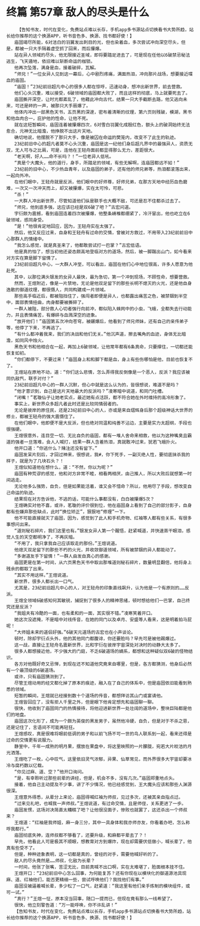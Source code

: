 # 终篇 第57章 敌人的尽头是什么
        【告知书友，时代在变化，免费站点难以长存，手机app多书源站点切换看书大势所趋，站长给你推荐的这个换源APP，听书音色多、换源、找书都好使！】
       庙固竭尽所能，6对洁白的羽翼发出刺目的光，但也染着血，多次尝试冲向深空尽头，但是，都被一只大手隔着虚空抓了回来，而后攥爆。
       站在异人领域的尽头，他无限接近圣域，即将要踏足进去了，可是现在任他以6破禁忌秘法逃生，飞天遁地，依旧难以斩断命运的枷锁。
       他再次坠落，满身是血，接着破碎，瓦解。
       “师兄！”一位女异人见到这一幕后，心中剧烈疼痛，满面热泪，冲向那片战场，想要接近喋血的庙固。
       “庙固！”23纪前旧超凡中心的很多人都在惊呼，迅速动身，想冲出新世界，前去营救。
       他们心头沉重，难以接受，6破领域的庙固都大败了，而且这样的彻底，马上就要死去了。
       庙固撕开深空，让时光都紊乱了，他藉此冲向古代，结果一只大手截断去路，他又逃向未来，可还是砰的一声，被那只大手扇爆了。
       他体内冲出一部黑色天书，五页黑的深邃，密布着清晰的纹理，第六页则残破，模湖，黑书和他血肉合一，庇护他的性命，让他不死。
       就在这短暂瞬间，庙固连着被攥爆四次，6对雪白羽翼化成殷红色，额头上的破洞始终无法愈合，元神无比暗澹，他挣脱不出这片天地。
       确切地说，他摆脱不了那只大手，像是被囚在命运的樊笼内，改变不了此生的轨迹。
       23纪前旧中心的超凡者莫不心头沉重，庙固是这一纪他们身后超凡界中的最强异人，资质无双，无人可与之比肩，可是，连他在王轻舟面前都显得那么无力，差距很大。
       “老天啊，好人……命不长吗？！”一位老异人低吼。
       “真是个大魔头，他的道行，身手，所踏足的领域，有些无解啊，连庙固都远不如！”
       23纪前的旧中心，不少热血青年，以及庙固的弟子，还有他的师兄弟等，热泪都滚落出来，一起向外冲。
       在他们眼中，王轻舟就是反派，他们眼中的好师尊，好师兄弟，在那方天地中经历血色磨难，一次又一次冲天而上，却又被攥爆，实在太可怜，可悲。
       “杀！”
       一大群人冲出新世界，尽管知道他们纵是联手也大概不敌，可还是忍不住都杀过去了。
       “师兄，他到底多强，这应该已经是双6破了吧？”古宏问道。
       宇衍颇为震撼，看到庙固连着四次被攥爆，他整条嵴椎都绷紧了，冷汗冒出，他也屹立在6破领域，感同身受。
       “是！”他很肯定地回应，因为，王轻舟实在太强了。
       然后，他又反应过来，自身和王轻舟有过命的交情，曾被对方救过，不用带入23纪前前旧中心那群人的情绪中。
       “我怎么感觉，就是真圣来了，他都敢尝试打一巴掌？”古宏低语。
       他是真的怕了，想当初他还姿态颇高地登临对方的道场，然后，被一脚踹出山门，如今看来对方实在算是脚下留情了。
       23纪前旧超凡中心，一大群人冲至，可以看出，庙固在他们心中地位很高，许多人愿意为他赴死。
       其中，以那位满头银发的女异人最快，最为急切，第一个冲到现场，不顾性命，想要营救。
       然而，王煊附近，像是一片禁地，无论是他双足留下的那些长明不熄灭的火光，还是他自身逸散的御道纹理，都很慑人，共同构建成一片领域。
       那些高手临近后，都被阻挡住了，强闯者即便是异人，也都露出痛苦之色，被禁锢到半空中，面部表情扭曲，肉身都要被撕碎了。
       一群人被阻，部分救人心切者强行向前冲，都似陷入蛛网中的小虫，飞蛾，全都失去行动能力，并且表情痛苦，有爆碎与血溅深空的迹象。
       “放开他们！”庙固第五次冲向苍穹，被碾爆后，他看到了师兄师妹，还有自己的亲传弟子等，他停了下来，不再逃了。
       “有什么都冲着我来，我们的决战和他们无关。”他沉声道，擦去嘴角的血迹，身体无比暗澹，如同风中烛火。
       黑色天书和他相合在一起，再加上6破领域，让他常年都有6条真命，只要撑住，一切都还能恢复如初。
       “你们都停下，不要过来！”庙固身上和和脚下都是血，身上有些伤哪怕是他，目前也恢复不了。
       王煊站在原地不动，道：“你们这么悲情，怎么弄得我反倒像是一个恶人，反派？我应该被同仇敌忾，联手对付？”
       23纪前旧超凡中心的一群人沉默，但心中就是这么认为的，皆很想说，难道不是吗？
       “他才意识到，自己是这片天地最大的反派吗？”凌寒暗中说道，和同门吐槽。
       “闭嘴！”茗璇仙子让她老实点，最近她有点活跃，都不符合她在外时维持的高冷形象了。
       事实上，新世界众多超凡者此时还是比较同情弱者的。
       无论是彼岸的原住民，还是23纪前旧中心的人，亦或是来自熠辉身后那个超级神话大世界的修士，都被王轻舟的强大震慑住了。
       在他们眼中，他即便不是大反派，但也绝对同温和纯善不沾边，主要是实力太超纲，手段也很强硬。
       王煊很意外，连目空一切、无比自负的庙固，都有一堆人舍命来相救，他以为这种嘴臭且霸道的强者一旦落难，会人人喊打，结果一群人含着热泪，真就敢冲过来，犹若飞蛾扑火。
       他开口道：“你逃什么？赌注还没有留下。”
       庙固发呆片刻后，才回过神来，很想说，我#，你下死手，一副灭绝人性，要彻底抹杀我的样子，就是为了几块石头？！
       王煊似知道他在想什么，道：“不然，你以为呢？”
       庙固有种荒谬的感觉，他和对方非常不睦，相看两相厌，由己推人，所以大败后就想第一时间逃走。
       无论他多么强势，自负，但是如果能活着，谁又会不惜命？所以，他用尽了手段，想改变自己命运的轨迹。
       结果现在对方告诉他，不逃的话，可能什么事都没有，白白被攥爆5次？
       王煊确实对他不喜，或许，茗璇的评价很到位，他在庙固身上看到了自己的部分影子，自身都有些嫌弃那些缺点，此时“换位矫正”，狠狠地“修理”一下。
       他不可能直接就灭了庙固，因为，感觉到了此人和手机奇物、红袖等人都有些关系，有很多事想问出来。
       “道则秘石碎片，我们这里也有。”银发女异人第一个醒悟，赶紧喊道，并快速蒸干眼泪，感觉人生的天空都明净了，不再灰暗。
       “不用了，我只拿我自己应该取走的那份。”王煊说道。
       他熄灭双足留下的那些不朽的火光，并收敛御道领域，所有被禁锢的异人都能动了。
       “多谢道友手下留情！”一群人由发自真心的感谢。
       庙固更是在第一时间，从六页黑色天书中取出那堆道则秘石碎片，数量明显翻倍，他将身上残余的都取了出来。
       “其实不用这样。”王煊说道。
       新世界，很多人都长出一口气。
       尤其是，23纪前旧超凡中心的人，对王轻舟的印象直线飙升，认为他是一个有原则的……反派。
       王煊全领域6破感知何其敏锐，捕捉到了很多人的精神思绪，顿时想给他们一巴掌，自己终究还是反派？
       “我姐夫有冷酷的一面，也有柔和的一面，其实很不错。”凌寒笑着开口。
       她这次没遮掩，不是暗中对线传音，在她的同门以及卓月、安盛等人看来，这是明着拍马屁呢！
       “大师姐未来的道侣好强。”6破天元道场的古宏也在小声谈论。
       顿时，除却宇衍点头外，他的其他同门都腹诽，你还要脸吗？早先可是被他踢爆过。
       这一战，直接让王轻舟名震新世界，比和宇衍在彼岸宇宙深处对决时的动静大太多了。
       很多人都想接近他，不少强大的门庭，不乏6破道场的嫡系，都想和这种疑似双6破的怪物结识。
       各方对他既好奇又忌惮，到现在还不知道他究竟来自哪里，但是，各方都猜测，他身后必然有一个最顶级的6破道场。
       或许，只有庙固猜测到了。
       尽管王煊动用的经文都化掉了原本的痕迹，融入在了自己的体系中，但是庙固依旧能看到熟悉的领域。
       短暂的瞬间，王煊就已经接到数十个道场的传音，都想拜访其山门或宴请他。
       王煊皆回应了，没有拒人千里之外，但是眼下他肯定想先和庙固聊一聊。
       很快，他收到了庙固同门的热情接待，将他迎进新世界一处壮阔的道场中，整块巨陆都是他们的地盘。
       庙固这次化形了，成为一个颇为英俊的黑发男子，虽然他冷硬，自负，但是对于不杀之恩，还是记住了，言语间不可能再轻狂。
       王煊感叹，真是很难将眼前低调的男子和以前飞扬不可一世的鸟人联系到一起，看来还得是过命的交情更有说服力。
       静室中，千年一成熟的明月果，摆放在果盘中，将这里映照的一片朦胧，宛若大片皎洁的月光洒落。
       王煊吃了一枚，心中叹气，这里依旧灵气浓郁，异果、仙草常见，而外界很多大宇宙却要冰冷与腐朽数以亿载。
       “你见过麻、道、空？”他开口询问。
       “是，有幸聆听过那些前辈的讲经，但是，机会不多，没有几次。”庙固郑重地点头。
       接着，他自己主动提及不少事，讲了不少情况，他已经感觉到，王大魔头应该和那些人渊源很深。
       王煊意外得悉，从辈分上来论，庙固得喊红袖为师叔，见过多次，还被其亲自指点过。
       “过来见礼吧，也喊我一声师叔。”王煊说道，有过命交情，且是师侄，关系更进了一步。
       庙固发愣，这场对决简直太糟糕了吧？让他很没面子，惨败也就罢了，这还杀出一个师叔来？
       王煊道：“红袖是我师姐，麻一身三分，其中一具身体和我亦师亦友，你看着办吧，怎么称呼我都行。”
       庙固彻底失神，连师叔都不够看了，还要升级，和麻都平辈去了？！
       早先，他看此人可是极其不顺眼，想教育对方到爆炸，现在却需要伏低做小，喊长辈了，他真有些受不了。
       但是，种种迹象表明，这一切都是真的，曾经的对手，需要他喊好听的了。
       敌人的尽头竟然是……师叔，化敌为长辈？
       一时间，他张了张嘴，苦涩无比，目前真喊不出口啊，实在太难堪了，脸面根本挂不住。
       王煊开口：“23纪前旧中心怎么回事，为何能复苏？还有你现在以模块化的御道源池具现麻、道、红袖他们，能否更精细一些，尝试呼唤他们？我找他们有事。”
       庙固没被逼着喊长辈，多少松了一口气，赶紧道：“我这里有他们亲手炼制的模块组件，或可一试。”
       “真行？”王煊一怔，原本没当回事，随口一提而已，但现在竟有那么一线希望了。
       很快，他立刻警告道：“万一能呼唤，你不许乱讲！”
       【告知书友，时代在变化，免费站点难以长存，手机app多书源站点切换看书大势所趋，站长给你推荐的这个换源APP，听书音色多、换源、找书都好使！】